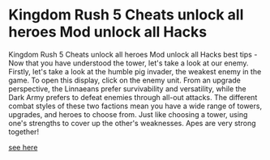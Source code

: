 # Kingdom Rush 5 Cheats unlock all heroes Mod unlock all Hacks

Kingdom Rush 5 Cheats unlock all heroes Mod unlock all Hacks best tips - Now that you have understood the tower, let's take a look at our enemy. Firstly, let's take a look at the humble pig invader, the weakest enemy in the game. To open this display, click on the enemy unit. From an upgrade perspective, the Linnaeans prefer survivability and versatility, while the Dark Army prefers to defeat enemies through all-out attacks. The different combat styles of these two factions mean you have a wide range of towers, upgrades, and heroes to choose from. Just like choosing a tower, using one's strengths to cover up the other's weaknesses. Apes are very strong together!

[see here](https://open.firstory.me/story/cm4b2i9p6020i01ycdruh2zte)

